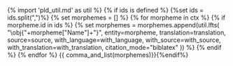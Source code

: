 {% import 'pld_util.md' as util %}
{% if ids is defined %}
{%set ids = ids.split(",")%}
{% set morphemes = [] %}
{% for morpheme in ctx %}
{% if morpheme.id in ids %}
{% set morphemes = morphemes.append(util.lfts(
    "\\obj{"+morpheme["Name"]+"}",
    entity=morpheme,
    translation=translation,
    source=source,
    with_language=with_language,
    with_source=with_source,
    with_translation=with_translation,
    citation_mode="biblatex"
)) %}
{% endif %}
{% endfor %}
{{ comma_and_list(morphemes)}}{%endif%}